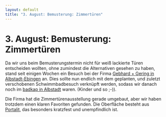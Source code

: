 ```yaml
---
layout: default
title: "3. August: Bemusterung: Zimmertüren"
---
```


# 3. August: Bemusterung: Zimmertüren

Da wir uns beim Bemusterungstermin nicht für weiß lackierte Türen entscheiden wollten, ohne zumindest die Alternativen gesehen zu haben, stand seit einigen Wochen ein Besuch bei der Firma [Gebhard + Gering in Albstadt-Ebingen](https://www.gebhard-gehring.de/) an. Dies sollte nun endlich mit dem geplanten, und zuletzt verschobenen Schwimmbadbesuch verknüpft werden, sodass wir danach noch im [badkap in Albstadt](https://www.badkap.de/) waren. (Kinder und so ;-)). 

Die Firma hat die Zimmertürenausstellung gerade umgebaut, aber wir haben trotzdem einen klaren Favoriten gefunden. Die Oberfläche besteht aus [Portalit](https://www.westag-getalit.com/de/tueren-zargen/fachhandel/sortiment/oberflaechen/#c3718), das besonders kratzfest und unempfindlich ist.

